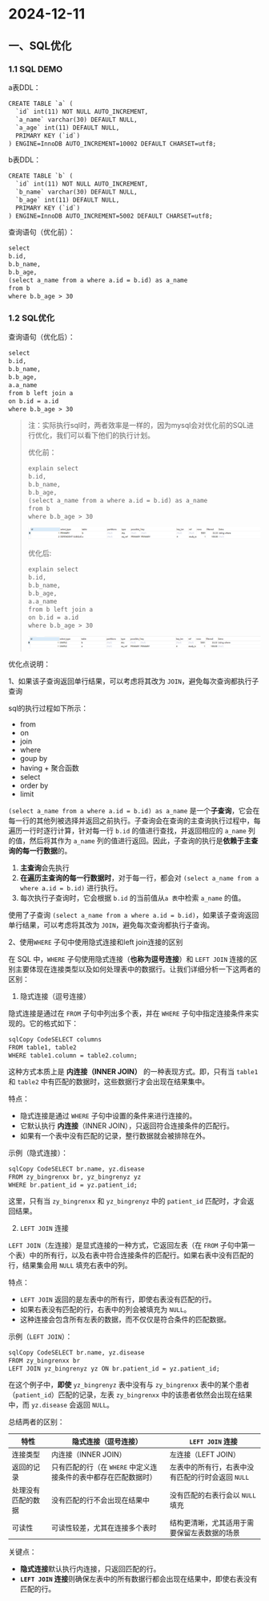 # 2024-12-11

## 一、SQL优化

### 1.1 SQL DEMO

a表DDL：

```mysql
CREATE TABLE `a` (
  `id` int(11) NOT NULL AUTO_INCREMENT,
  `a_name` varchar(30) DEFAULT NULL,
  `a_age` int(11) DEFAULT NULL,
  PRIMARY KEY (`id`)
) ENGINE=InnoDB AUTO_INCREMENT=10002 DEFAULT CHARSET=utf8;
```

b表DDL：

```mysql
CREATE TABLE `b` (
  `id` int(11) NOT NULL AUTO_INCREMENT,
  `b_name` varchar(30) DEFAULT NULL,
  `b_age` int(11) DEFAULT NULL,
  PRIMARY KEY (`id`)
) ENGINE=InnoDB AUTO_INCREMENT=5002 DEFAULT CHARSET=utf8;
```

查询语句（优化前）：

```mysql
select 
b.id,
b.b_name,
b.b_age,
(select a_name from a where a.id = b.id) as a_name
from b 
where b.b_age > 30

```

### 1.2 SQL优化

查询语句（优化后）：

```mysql
select
b.id,
b.b_name,
b.b_age,
a.a_name
from b left join a 
on b.id = a.id
where b.b_age > 30
```

> 注：实际执行sql时，两者效率是一样的，因为mysql会对优化前的SQL进行优化，我们可以看下他们的执行计划。
>
> 优化前：
>
> ```mysql
> explain select 
> b.id,
> b.b_name,
> b.b_age,
> (select a_name from a where a.id = b.id) as a_name
> from b 
> where b.b_age > 30
> ```
>
> ![image-20250201105111245](2024-12-11.assets/image-20250201105111245.png)
>
> 优化后:
>
> ```mysql
> explain select
> b.id,
> b.b_name,
> b.b_age,
> a.a_name
> from b left join a 
> on b.id = a.id
> where b.b_age > 30
> ```
>
> ![image-20250201105122649](2024-12-11.assets/image-20250201105122649.png)

优化点说明：

1、如果该子查询返回单行结果，可以考虑将其改为 `JOIN`，避免每次查询都执行子查询

sql的执行过程如下所示：

- from
- on
- join
- where
- goup by
- having + 聚合函数
- select
- order by
- limit

`(select a_name from a where a.id = b.id) as a_name` 是一个**子查询**，它会在每一行的其他列被选择并返回之前执行。子查询会在查询的主查询执行过程中，每遍历一行时逐行计算，针对每一行 `b.id` 的值进行查找，并返回相应的 `a_name` 列的值，然后将其作为 `a_name` 列的值进行返回。因此，子查询的执行是**依赖于主查询的每一行数据**的。

1. **主查询**会先执行
2. **在遍历主查询的每一行数据时**，对于每一行，都会对 `(select a_name from a where a.id = b.id)` 进行执行。
3. 每次执行子查询时，它会根据 `b.id` 的当前值从`a 表`中检索 `a_name` 的值。

使用了子查询 `(select a_name from a where a.id = b.id)`，如果该子查询返回单行结果，可以考虑将其改为 `JOIN`，避免每次查询都执行子查询。



2、使用`WHERE` 子句中使用隐式连接和left join连接的区别

在 SQL 中，`WHERE` 子句使用隐式连接（**也称为逗号连接**）和 `LEFT JOIN` 连接的区别主要体现在连接类型以及如何处理表中的数据行。让我们详细分析一下这两者的区别：

1. 隐式连接（逗号连接）

隐式连接是通过在 `FROM` 子句中列出多个表，并在 `WHERE` 子句中指定连接条件来实现的。它的格式如下：

```
sqlCopy CodeSELECT columns
FROM table1, table2
WHERE table1.column = table2.column;
```

这种方式本质上是 **内连接（INNER JOIN）** 的一种表现方式。即，只有当 `table1` 和 `table2` 中有匹配的数据时，这些数据行才会出现在结果集中。

特点：

- 隐式连接是通过 `WHERE` 子句中设置的条件来进行连接的。
- 它默认执行 **内连接**（INNER JOIN），只返回符合连接条件的匹配行。
- 如果有一个表中没有匹配的记录，整行数据就会被排除在外。

示例（隐式连接）：

```
sqlCopy CodeSELECT br.name, yz.disease
FROM zy_bingrenxx br, yz_bingrenyz yz
WHERE br.patient_id = yz.patient_id;
```

这里，只有当 `zy_bingrenxx` 和 `yz_bingrenyz` 中的 `patient_id` 匹配时，才会返回结果。

2. `LEFT JOIN` 连接

`LEFT JOIN`（左连接）是显式连接的一种方式，它返回左表（在 `FROM` 子句中第一个表）中的所有行，以及右表中符合连接条件的匹配行。如果右表中没有匹配的行，结果集会用 `NULL` 填充右表中的列。

特点：

- `LEFT JOIN` 返回的是左表中的所有行，即使右表没有匹配的行。
- 如果右表没有匹配的行，右表中的列会被填充为 `NULL`。
- 这种连接会包含所有左表的数据，而不仅仅是符合条件的匹配数据。

示例（`LEFT JOIN`）：

```
sqlCopy CodeSELECT br.name, yz.disease
FROM zy_bingrenxx br
LEFT JOIN yz_bingrenyz yz ON br.patient_id = yz.patient_id;
```

在这个例子中，**即使** `yz_bingrenyz` 表中没有与 `zy_bingrenxx` 表中的某个患者（`patient_id`）匹配的记录，左表 `zy_bingrenxx` 中的该患者依然会出现在结果中，而 `yz.disease` 会返回 `NULL`。

总结两者的区别：

| 特性               | 隐式连接（逗号连接）                                         | `LEFT JOIN` 连接                                  |
| ------------------ | ------------------------------------------------------------ | ------------------------------------------------- |
| 连接类型           | 内连接（INNER JOIN）                                         | 左连接（LEFT JOIN）                               |
| 返回的记录         | 只有匹配的行（在 `WHERE` 中定义连接条件的表中都存在匹配数据时） | 左表中的所有行，右表中没有匹配的行时会返回 `NULL` |
| 处理没有匹配的数据 | 没有匹配的行不会出现在结果中                                 | 没有匹配的右表行会以 `NULL` 填充                  |
| 可读性             | 可读性较差，尤其在连接多个表时                               | 结构更清晰，尤其适用于需要保留左表数据的场景      |

关键点：

- **隐式连接**默认执行内连接，只返回匹配的行。
- **`LEFT JOIN` 连接**则确保左表中的所有数据行都会出现在结果中，即使右表没有匹配的行。